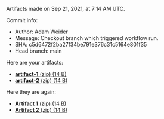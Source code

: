 Artifacts made on Sep 21, 2021, at
7:14 AM UTC.

Commit info:
- Author: Adam Weider
- Message: Checkout branch which triggered workflow run.
- SHA: c5d6472f2ba27f34be791e376c31c5164e801f35
- Head branch: main

Here are your artifacts:
- [**artifact-1** (zip) (14 B)](https:&#x2F;&#x2F;github.com&#x2F;AHW214&#x2F;github-actions&#x2F;suites&#x2F;3825371612&#x2F;artifacts&#x2F;94695696)
- [**artifact-2** (zip) (14 B)](https:&#x2F;&#x2F;github.com&#x2F;AHW214&#x2F;github-actions&#x2F;suites&#x2F;3825371612&#x2F;artifacts&#x2F;94695697)

Here they are again:
- [**Artifact 1** (zip) (14 B)](https:&#x2F;&#x2F;github.com&#x2F;AHW214&#x2F;github-actions&#x2F;suites&#x2F;3825371612&#x2F;artifacts&#x2F;94695696)
- [**Artifact 2** (zip) (14 B)](https:&#x2F;&#x2F;github.com&#x2F;AHW214&#x2F;github-actions&#x2F;suites&#x2F;3825371612&#x2F;artifacts&#x2F;94695697)
